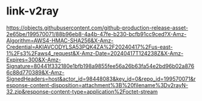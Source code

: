 # link-v2ray
https://objects.githubusercontent.com/github-production-release-asset-2e65be/199570071/88b96eb8-4a4b-47fe-b230-bcfb91cc9ced?X-Amz-Algorithm=AWS4-HMAC-SHA256&X-Amz-Credential=AKIAVCODYLSA53PQK4ZA%2F20240417%2Fus-east-1%2Fs3%2Faws4_request&X-Amz-Date=20240417T124238Z&X-Amz-Expires=300&X-Amz-Signature=80441f332180e1bfb198a9855fee56a26b63fa54e2bd96b02a8766c88d770389&X-Amz-SignedHeaders=host&actor_id=98448083&key_id=0&repo_id=199570071&response-content-disposition=attachment%3B%20filename%3Dv2rayN-32.zip&response-content-type=application%2Foctet-stream
